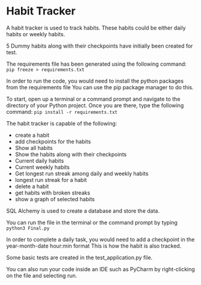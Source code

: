 # Habit Tracker
A habit tracker is used to track habits. These habits could be either daily habits or weekly habits.

5 Dummy habits along with their checkpoints have initially been created for test.

The requirements file has been generated using the following command:
<code>pip freeze > requirements.txt</code> 

In order to run the code, you would need to install the python packages from the requirements file
You can use the pip package manager to do this.

To start, open up a terminal or a command prompt and navigate to the directory of your Python project. 
Once you are there, type the following command:
<code>pip install -r requirements.txt</code> 

The habit tracker is capable of the following:
- create a habit
- add checkpoints for the habits
- Show all habits
- Show the habits along with their checkpoints
- Current daily habits
- Current weekly habits
- Get longest run streak among daily and weekly habits
- longest run streak for a habit
- delete a habit
- get habits with broken streaks
- show a graph of selected habits

SQL Alchemy is used to create a database and store the data.

You can run the file in the terminal or the command prompt by typing 
<code>python3 Final.py </code>

In order to complete a daily task, you would need to add a checkpoint in the year-month-date hour:min format
This is how the habit is also tracked.

Some basic tests are created in the test_application.py file.

You can also run your code inside an IDE such as PyCharm by right-clicking on the file and selecting run. 
